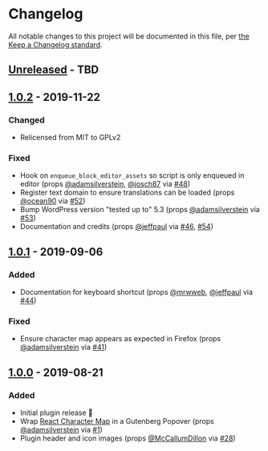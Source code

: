 # Changelog

All notable changes to this project will be documented in this file, per [the Keep a Changelog standard](http://keepachangelog.com/).

## [Unreleased] - TBD

## [1.0.2] - 2019-11-22
### Changed
- Relicensed from MIT to GPLv2

### Fixed
- Hook on `enqueue_block_editor_assets` so script is only enqueued in editor (props [@adamsilverstein](https://github.com/adamsilverstein), [@josch87](https://github.com/josch87) via [#48](https://github.com/10up/insert-special-characters/pull/48))
- Register text domain to ensure translations can be loaded (props [@ocean90](https://github.com/ocean90) via [#52](https://github.com/10up/insert-special-characters/pull/52))
- Bump WordPress version "tested up to" 5.3 (props [@adamsilverstein](https://github.com/adamsilverstein) via [#53](https://github.com/10up/insert-special-characters/pull/53))
- Documentation and credits (props [@jeffpaul]() via [#46](https://github.com/10up/insert-special-characters/pull/46), [#54](https://github.com/10up/insert-special-characters/pull/54))

## [1.0.1] - 2019-09-06
### Added
- Documentation for keyboard shortcut (props [@mrwweb](https://github.com/mrwweb), [@jeffpaul](https://github.com/jeffpaul) via [#44](https://github.com/10up/insert-special-characters/pull/44))

### Fixed
- Ensure character map appears as expected in Firefox (props [@adamsilverstein](https://github.com/adamsilverstein) via [#41](https://github.com/10up/insert-special-characters/pull/41))

## [1.0.0] - 2019-08-21
### Added
- Initial plugin release 🎉
- Wrap [React Character Map](https://github.com/Dayjo/react-character-map) in a Gutenberg Popover (props [@adamsilverstein](https://github.com/adamsilverstein) via [#1](https://github.com/10up/insert-special-characters/pull/1))
- Plugin header and icon images (props [@McCallumDillon](https://github.com/McCallumDillon) via [#28](https://github.com/10up/insert-special-characters/pull/28))

[Unreleased]: https://github.com/10up/insert-special-characters/compare/trunk...develop
[1.0.2]: https://github.com/10up/insert-special-characters/compare/1.0.1...1.0.2
[1.0.1]: https://github.com/10up/insert-special-characters/compare/1.0.0...1.0.1
[1.0.0]: https://github.com/10up/insert-special-characters/releases/tag/1.0.0
